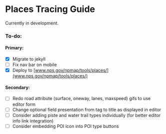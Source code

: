 # Places Tracing Guide

Currently in development.

### To-do:

#### Primary:

- [X] Migrate to jekyll
- [ ] Fix nav bar on mobile
- [X] Deploy to [www.nps.gov/npmap/tools/places/](www.nps.gov/npmap/tools/places/)

#### Secondary:

- [ ] Redo road attribute (surface, oneway, lanes, maxspeed) gifs to use editor form
- [ ] Change optional field presentation from tag to title as displayed in editor
- [ ] Consider adding piste and water trail types individually (for better editor info link integration)
- [ ] Consider embedding POI icon into POI type buttons